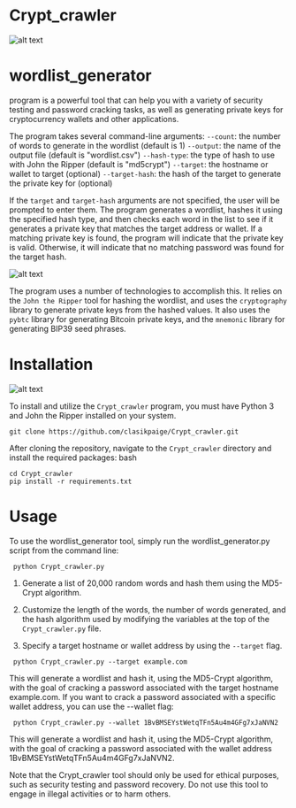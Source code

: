 # Crypt_crawler
![alt text](https://www.dropbox.com/s/2jgjgzzl4b7m4gg/Photo%2014-05-2023%2C%2012%2001%2056%20PM.jpg?raw=1)

 

 # wordlist_generator 
 program is a powerful tool that can help you with a variety of security testing and password cracking tasks, as well as generating private keys for cryptocurrency wallets and other applications.

The program takes several command-line arguments:
`--count`: the number of words to generate in the wordlist (default is 1)
`--output`: the name of the output file (default is "wordlist.csv")
`--hash-type`: the type of hash to use with John the Ripper (default is "md5crypt")
`--target`: the hostname or wallet to target (optional)
`--target-hash`: the hash of the target to generate the private key for (optional)


If the `target` and `target-hash` arguments are not specified, the user will be prompted to enter them. The program generates a wordlist, hashes it using the specified hash type, and then checks each word in the list to see if it generates a private key that matches the target address or wallet. If a matching private key is found, the program will indicate that the private key is valid. Otherwise, it will indicate that no matching password was found for the target hash.





![alt text](https://www.dropbox.com/s/1x2avy6hc9qsned/Photo%2014-05-2023%2C%2011%2045%2049%20AM.jpg?raw=1)



The program uses a number of technologies to accomplish this. It relies on the `John the Ripper` tool for hashing the wordlist, and uses the `cryptography` library to generate private keys from the hashed values. It also uses the `pybtc` library for generating Bitcoin private keys, and the `mnemonic` library for generating BIP39 seed phrases.

# Installation

![alt text](https://www.dropbox.com/s/8t4cem1pmf3vmow/Photo%2014-05-2023%2C%2011%2048%2052%20AM.jpg?raw=1)

To install and utilize the `Crypt_crawler` program, you must have Python 3 and John the Ripper installed on your system.
```
git clone https://github.com/clasikpaige/Crypt_crawler.git
```
After cloning the repository, navigate to the `Crypt_crawler` directory and install the required packages:
bash
```
cd Crypt_crawler
pip install -r requirements.txt
```
# Usage

To use the wordlist_generator tool, simply run the wordlist_generator.py script from the command line:

```
 python Crypt_crawler.py
```
1. Generate a list of 20,000 random words and hash them using the MD5-Crypt algorithm. 

2. Customize the length of the words, the number of words generated, and the hash algorithm used by modifying the variables at the top of the `Crypt_crawler.py` file.

3. Specify a target hostname or wallet address by using the `--target` flag.

```
 python Crypt_crawler.py --target example.com
```
This will generate a wordlist and hash it, using the MD5-Crypt algorithm, with the goal of cracking a password associated with the target hostname example.com. If you want to crack a password associated with a specific wallet address, you can use the --wallet flag:

```
 python Crypt_crawler.py --wallet 1BvBMSEYstWetqTFn5Au4m4GFg7xJaNVN2
```
This will generate a wordlist and hash it, using the MD5-Crypt algorithm, with the goal of cracking a password associated with the wallet address 1BvBMSEYstWetqTFn5Au4m4GFg7xJaNVN2.

Note that the Crypt_crawler tool should only be used for ethical purposes, such as security testing and password recovery. Do not use this tool to engage in illegal activities or to harm others.
